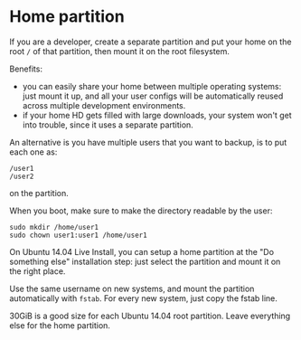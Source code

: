 # Home partition

If you are a developer, create a separate partition and put your home on the root `/` of that partition, then mount it on the root filesystem.

Benefits:

- you can easily share your home between multiple operating systems: just mount it up, and all your user configs will be automatically reused across multiple development environments.
- if your home HD gets filled with large downloads, your system won't get into trouble, since it uses a separate partition.

An alternative is you have multiple users that you want to backup, is to put each one as:

    /user1
    /user2

on the partition.

When you boot, make sure to make the directory readable by the user:

    sudo mkdir /home/user1
    sudo chown user1:user1 /home/user1

On Ubuntu 14.04 Live Install, you can setup a home partition at the "Do something else" installation step: just select the partition and mount it on the right place.

Use the same username on new systems, and mount the partition automatically with `fstab`. For every new system, just copy the fstab line.

30GiB is a good size for each Ubuntu 14.04 root partition. Leave everything else for the home partition.
